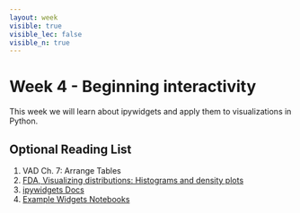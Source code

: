 ```yaml
---
layout: week
visible: true
visible_lec: false
visible_n: true
---
```


# Week 4 - Beginning interactivity

This week we will learn about ipywidgets and apply them to visualizations in Python.

## Optional Reading List

 1. VAD Ch. 7: Arrange Tables
 1. <a href="https://serialmentor.com/dataviz/histograms-density-plots.html">FDA, Visualizing distributions: Histograms and density plots
 1. <a href="https://ipywidgets.readthedocs.io/en/latest/">ipywidgets Docs</a>
 1. <a href="https://github.com/jupyter-widgets/ipywidgets/blob/master/docs/source/examples/Index.ipynb">Example Widgets Notebooks</a>


